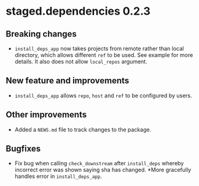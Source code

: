 # staged.dependencies 0.2.3

## Breaking changes

* `install_deps_app` now takes projects from remote rather than local directory, which allows different `ref` to be used. See example for more details. It also does not allow `local_repos` argument.

## New feature and improvements

* `install_deps_app` allows `repo`, `host` and `ref` to be configured by users.

## Other improvements

* Added a `NEWS.md` file to track changes to the package.

## Bugfixes

* Fix bug when calling `check_downstream` after `install_deps` whereby incorrect error was shown saying sha has changed.
*More gracefully handles error in `install_deps_app`. 
